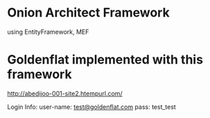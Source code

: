 # Onion Architect Framework
   using EntityFramework, MEF

# Goldenflat implemented with this framework
http://abedijoo-001-site2.htempurl.com/

Login Info: 
user-name: test@goldenflat.com
pass: test_test
